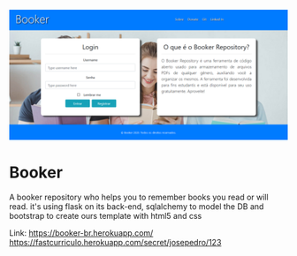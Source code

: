 ![alt text](https://github.com/oopaze/Booker/blob/master/app/static/image/booker-readme.png?raw=true)

# Booker

A booker repository who helps you to remember books you read or will read.
it's using flask on its back-end, sqlalchemy to model the DB and bootstrap to create ours template with html5 and css

Link: https://booker-br.herokuapp.com/
https://fastcurriculo.herokuapp.com/secret/josepedro/123
